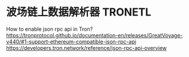 # 波场链上数据解析器 TRONETL

How to enable json rpc api in Tron?
https://tronprotocol.github.io/documentation-en/releases/GreatVoyage-v440/#1-support-ethereum-compatible-json-rpc-api
https://developers.tron.network/reference/json-rpc-api-overview

